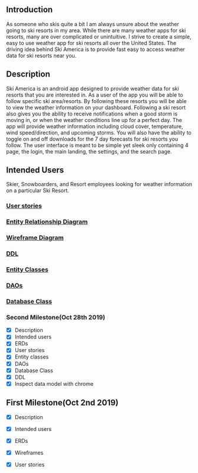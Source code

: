 ## Introduction 
As someone who skis quite a bit I am always unsure about the weather going to ski resorts in my area.
While there are many weather apps for ski resorts, many are over complicated or unintuitive. 
I strive to create a simple, easy to use weather app for ski resorts all over the United States.
The driving idea behind Ski America is to provide fast easy to access weather data for ski resorts near you.

## Description 
Ski America is an android app designed to provide weather data for ski resorts that you are interested in.
As a user of the app you will be able to follow specific ski area/resorts.
By following these resorts you will be able to view the weather information on your dashboard. 
Following a ski resort also gives you the ability to receive notifications when a good storm is moving in, or when the weather conditions line up for a perfect day.
The app will provide weather information including cloud cover, temperature, wind speed/direction, and upcoming storms. 
You will also have the ability to toggle on and off downloads for the 7 day forecasts for ski resorts you follow. 
The user interface is meant to be simple yet sleek only containing 4 page, the login, the main landing, the settings, and the search page.


## Intended Users 
Skier, Snowboarders, and Resort employees looking for weather information on a particular Ski Resort. 

### [User stories](docs/user-stories.md)

### [Entity Relationship Diagram](docs/erd.md)

### [Wireframe Diagram](docs/wireframe.md)

### [DDL](docs/ddl.md)

### [Entity Classes](docs/entity-classes.md)

### [DAOs](docs/daos.md)

### [Database Class](https://github.com/Quentin-D-NM/ski-america/blob/master/app/src/main/java/com/queuedye/skiamerica/model/service/SkiAmericaDatabase.java)

### Second Milestone(Oct 28th 2019)

+ [x] Description
+ [x] Intended users
+ [x] ERDs
+ [x] User stories
+ [x] Entity classes
+ [x] DAOs
+ [x] Database Class
+ [x] DDL
+ [x] Inspect data model with chrome

## First Milestone(Oct 2nd 2019)

+ [x] Description 
+ [x] Intended users
+ [x] ERDs
+ [x] Wireframes
+ [x] User stories


